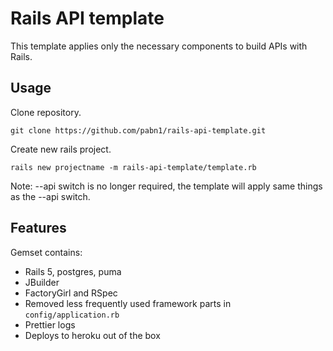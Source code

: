 # Rails API template

This template applies only the necessary components to build APIs with Rails.

## Usage

Clone repository.
```
git clone https://github.com/pabn1/rails-api-template.git
```

Create new rails project.
```
rails new projectname -m rails-api-template/template.rb
```

Note: --api switch is no longer required, the template will apply same things as the --api switch.

## Features

Gemset contains:
* Rails 5, postgres, puma
* JBuilder
* FactoryGirl and RSpec
* Removed less frequently used framework parts in `config/application.rb`
* Prettier logs
* Deploys to heroku out of the box
